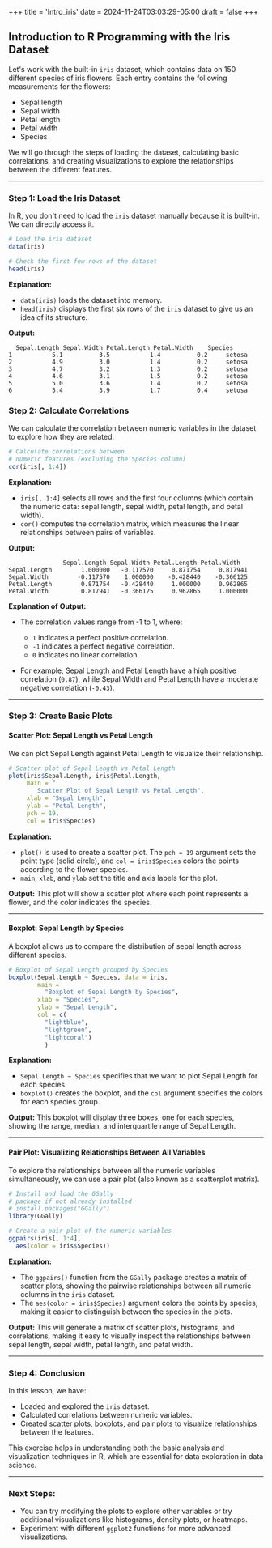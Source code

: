+++
title = 'Intro_iris'
date = 2024-11-24T03:03:29-05:00
draft = false
+++

## Introduction to R Programming with the Iris Dataset

Let's work with the built-in `iris` dataset, which contains data on 150 different species of iris flowers. Each entry contains the following measurements for the flowers:

- Sepal length
- Sepal width
- Petal length
- Petal width
- Species

We will go through the steps of loading the dataset, calculating basic correlations, and creating visualizations to explore the relationships between the different features.

---

### Step 1: Load the Iris Dataset

In R, you don't need to load the `iris` dataset manually because it is built-in. We can directly access it.

```r
# Load the iris dataset
data(iris)

# Check the first few rows of the dataset
head(iris)
```

**Explanation:**
- `data(iris)` loads the dataset into memory.
- `head(iris)` displays the first six rows of the `iris` dataset to give us an idea of its structure.

**Output:**
``` 
  Sepal.Length Sepal.Width Petal.Length Petal.Width    Species
1           5.1          3.5           1.4          0.2     setosa
2           4.9          3.0           1.4          0.2     setosa
3           4.7          3.2           1.3          0.2     setosa
4           4.6          3.1           1.5          0.2     setosa
5           5.0          3.6           1.4          0.2     setosa
6           5.4          3.9           1.7          0.4     setosa
```


### Step 2: Calculate Correlations

We can calculate the correlation between numeric variables in the dataset to explore how they are related.

```r
# Calculate correlations between 
# numeric features (excluding the Species column)
cor(iris[, 1:4])
```

**Explanation:**
- `iris[, 1:4]` selects all rows and the first four columns (which contain the numeric data: sepal length, sepal width, petal length, and petal width).
- `cor()` computes the correlation matrix, which measures the linear relationships between pairs of variables.

**Output:**
``` 
               Sepal.Length Sepal.Width Petal.Length Petal.Width
Sepal.Length        1.000000   -0.117570     0.871754     0.817941
Sepal.Width        -0.117570    1.000000    -0.428440    -0.366125
Petal.Length        0.871754   -0.428440     1.000000     0.962865
Petal.Width         0.817941   -0.366125     0.962865     1.000000
```

**Explanation of Output:**

- The correlation values range from -1 to 1, where:
  
  - `1` indicates a perfect positive correlation.
  - `-1` indicates a perfect negative correlation.
  - `0` indicates no linear correlation.

- For example, Sepal Length and Petal Length have a high positive correlation (`0.87`), while Sepal Width and Petal Length have a moderate negative correlation (`-0.43`).

---

### Step 3: Create Basic Plots

#### Scatter Plot: Sepal Length vs Petal Length

We can plot Sepal Length against Petal Length to visualize their relationship.

```r
# Scatter plot of Sepal Length vs Petal Length
plot(iris$Sepal.Length, iris$Petal.Length, 
     main = "
        Scatter Plot of Sepal Length vs Petal Length",
     xlab = "Sepal Length",
     ylab = "Petal Length", 
     pch = 19,
     col = iris$Species)
```

**Explanation:**

- `plot()` is used to create a scatter plot. The `pch = 19` argument sets the point type (solid circle), and `col = iris$Species` colors the points according to the flower species.
- `main`, `xlab`, and `ylab` set the title and axis labels for the plot.

**Output:**
This plot will show a scatter plot where each point represents a flower, and the color indicates the species.

---

#### Boxplot: Sepal Length by Species

A boxplot allows us to compare the distribution of sepal length across different species.

```r
# Boxplot of Sepal Length grouped by Species
boxplot(Sepal.Length ~ Species, data = iris,
        main = 
          "Boxplot of Sepal Length by Species",
        xlab = "Species",
        ylab = "Sepal Length",
        col = c(
          "lightblue", 
          "lightgreen",
          "lightcoral")
          )
```

**Explanation:**
- `Sepal.Length ~ Species` specifies that we want to plot Sepal Length for each species.
- `boxplot()` creates the boxplot, and the `col` argument specifies the colors for each species group.

**Output:**
This boxplot will display three boxes, one for each species, showing the range, median, and interquartile range of Sepal Length.

---

#### Pair Plot: Visualizing Relationships Between All Variables

To explore the relationships between all the numeric variables simultaneously, we can use a pair plot (also known as a scatterplot matrix).

```r
# Install and load the GGally 
# package if not already installed
# install.packages("GGally")
library(GGally)

# Create a pair plot of the numeric variables
ggpairs(iris[, 1:4],
  aes(color = iris$Species))
```

**Explanation:**
- The `ggpairs()` function from the `GGally` package creates a matrix of scatter plots, showing the pairwise relationships between all numeric columns in the `iris` dataset.
- The `aes(color = iris$Species)` argument colors the points by species, making it easier to distinguish between the species in the plots.

**Output:**
This will generate a matrix of scatter plots, histograms, and correlations, making it easy to visually inspect the relationships between sepal length, sepal width, petal length, and petal width.

---

### Step 4: Conclusion

In this lesson, we have:
- Loaded and explored the `iris` dataset.
- Calculated correlations between numeric variables.
- Created scatter plots, boxplots, and pair plots to visualize relationships between the features.

This exercise helps in understanding both the basic analysis and visualization techniques in R, which are essential for data exploration in data science.

---

### Next Steps:

- You can try modifying the plots to explore other variables or try additional visualizations like histograms, density plots, or heatmaps.
- Experiment with different `ggplot2` functions for more advanced visualizations.
